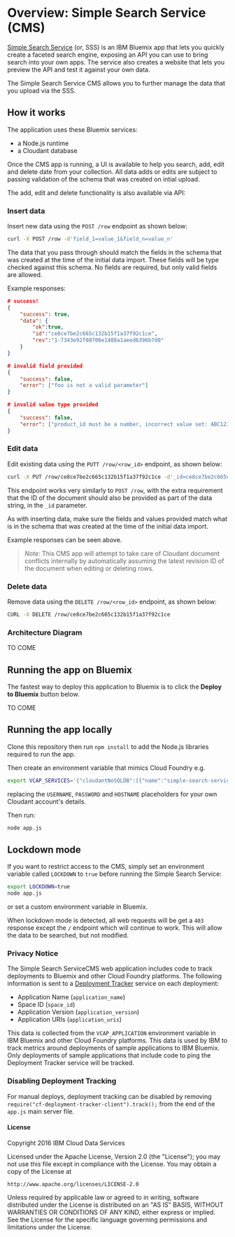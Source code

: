 # Overview: Simple Search Service (CMS)

[Simple Search Service](https://github.com/ibm-cds-labs/simple-search-service) (or, SSS) is an IBM Bluemix app that lets you quickly create a faceted search engine, exposing an API you can use to bring search into your own apps. The service also creates a website that lets you preview the API and test it against your own data.

The Simple Search Service CMS allows you to further manage the data that you upload via the SSS.

## How it works

The application uses these Bluemix services:

* a Node.js runtime
* a Cloudant database

Once the CMS app is running, a UI is available to help you search, add, edit and delete date from your collection. All data adds or edits are subject to passing validation of the schema that was created on intial upload.

The add, edit and delete functionality is also available via API:

### Insert data

Insert new data using the `POST /row` endpoint as shown below:

```bash
curl -X POST /row -d'field_1=value_1&field_n=value_n'
```

The data that you pass through should match the fields in the schema that was created at the time of the initial data import. These fields will be type checked against this schema. No fields are required, but only valid fields are allowed.

Example responses:

```json
# success!
{
	"success": true,
	"data": {
		"ok":true,
		"id":"ce8ce7be2c665c132b15f1a37f92c1ce",
		"rev":"1-7343e92f08706e1408a1aeed6396b7d0"
	}
}
```

```json
# invalid field provided
{
	"success": false,
	"error": ["foo is not a valid parameter"]
}
```

```json
# invalid value type provided
{
	"success": false,
	"error": ["product_id must be a number, incorrect value set: ABC123"]
}
```

### Edit data

Edit existing data using the `PUTT /row/<row_id>` endpoint, as shown below:

```bash
curl -X PUT /row/ce8ce7be2c665c132b15f1a37f92c1ce -d'_id=ce8ce7be2c665c132b15f1a37f92c1ce&field_1=value_1&field_n=value_n'
```

This endpoint works very similarly to `POST /row`, with the extra requirement that the ID of the document should also be provided as part of the data string, in the `_id` parameter.

As with inserting data, make sure the fields and values provided match what is in the schema that was created at the time of the initial data import.

Example responses can be seen above.

> *Note:* This CMS app will attempt to take care of Cloudant document conflicts internally by automatically assuming the latest revision ID of the document when editing or deleting rows.

### Delete data

Remove data using the `DELETE /row/<row_id>` endpoint, as shown below:

```bash
CURL -X DELETE /row/ce8ce7be2c665c132b15f1a37f92c1ce
```

### Architecture Diagram

TO COME

## Running the app on Bluemix

The fastest way to deploy this application to Bluemix is to click the **Deploy to Bluemix** button below.

TO COME

## Running the app locally

Clone this repository then run `npm install` to add the Node.js libraries required to run the app.

Then create an environment variable that mimics Cloud Foundry e.g.

```sh
export VCAP_SERVICES='{"cloudantNoSQLDB":[{"name":"simple-search-service-cms-cloudant-service","label":"cloudantNoSQLDB","plan":"Shared","credentials":{"username":"USERNAME","password":"PASSWORD","host":"HOSTNAME","port":443,"url":"https://USERNAME:PASSWORD@HOSTNAME"}}]}'
```

replacing the `USERNAME`, `PASSWORD` and `HOSTNAME` placeholders for your own Cloudant account's details.

Then run:

```sh
node app.js
```

## Lockdown mode

If you want to restrict access to the CMS, simply set an environment variable called `LOCKDOWN` to `true` before running the Simple Search Service:

```sh
export LOCKDOWN=true
node app.js
```

or set a custom environment variable in Bluemix.

When lockdown mode is detected, all web requests will be get a `403` response except the `/` endpoint which will continue to work. This will allow the data to be searched, but not modified.

### Privacy Notice

The Simple Search ServiceCMS web application includes code to track deployments to Bluemix and other Cloud Foundry platforms. The following information is sent to a [Deployment Tracker](https://github.com/IBM-Bluemix/cf-deployment-tracker-service) service on each deployment:

* Application Name (`application_name`)
* Space ID (`space_id`)
* Application Version (`application_version`)
* Application URIs (`application_uris`)

This data is collected from the `VCAP_APPLICATION` environment variable in IBM Bluemix and other Cloud Foundry platforms. This data is used by IBM to track metrics around deployments of sample applications to IBM Bluemix. Only deployments of sample applications that include code to ping the Deployment Tracker service will be tracked.

### Disabling Deployment Tracking

For manual deploys, deployment tracking can be disabled by removing `require("cf-deployment-tracker-client").track();` from the end of the `app.js` main server file.

#### License 

Copyright 2016 IBM Cloud Data Services

Licensed under the Apache License, Version 2.0 (the "License");
you may not use this file except in compliance with the License.
You may obtain a copy of the License at

    http://www.apache.org/licenses/LICENSE-2.0

Unless required by applicable law or agreed to in writing, software
distributed under the License is distributed on an "AS IS" BASIS,
WITHOUT WARRANTIES OR CONDITIONS OF ANY KIND, either express or implied.
See the License for the specific language governing permissions and
limitations under the License.
